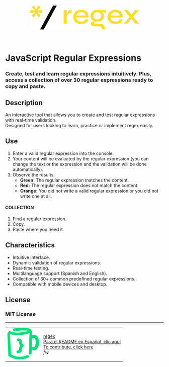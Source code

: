<p align="center"><img src="./img/logo.svg" alt="Regular expressions with JavaScript"></p><br>

# JavaScript Regular Expressions
### Create, test and learn regular expressions intuitively. Plus, access a collection of over 30 regular expressions ready to copy and paste.

## Description
An interactive tool that allows you to create and test regular expressions with real-time validation.  
Designed for users looking to learn, practice or implement regex easily.

## Use
1. Enter a valid regular expression into the console.
2. Your content will be evaluated by the regular expression (you can change the text or the expression and the validation will be done automatically).
3. Observe the results:
    - **Green:** The regular expression matches the content.
    - **Red:** The regular expression does not match the content.
    - **Orange:** You did not write a valid regular expression or you did not write one at all.

#### COLLECTION
1. Find a regular expression.
2. Copy.
3. Paste where you need it.

## Characteristics
- Intuitive interface.
- Dynamic validation of regular expressions.
- Real-time testing.
- Multilanguage support (Spanish and English).
- Collection of 30+ common predefined regular expressions.
- Compatible with mobile devices and desktop.

## License
### MIT License

---

<table style="border: none">
    <tr style="border: none">
        <td style="border: none">
            <img src="./img/code.svg" alt="fw" width="100" height="100">
        </td>
        <td style="border: none">
            <a href="https://code-fw.github.io/regex/">regex</a><br>
            <a href="./README_ES.md">Para el README en Español, clic aquí</a><br>
            <a href="./CONTRIBUTING.md">To contribute, click here</a><br>
            <em>fw</em>
        </td>
    </tr>
</table>
